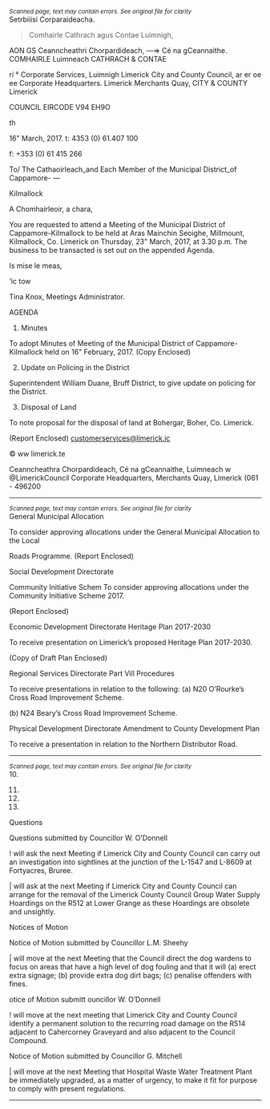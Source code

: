*<small>Scanned page, text may contain errors. See original file for clarity</small>*  
Setrbiiisi Corparaideacha.
> Comhairle Cathrach agus Contae Luimnigh,

AON GS Ceanncheathri Chorpardideach,
—=> Cé na gCeannaithe.
COMHAIRLE Luimneach
CATHRACH & CONTAE

ri ° Corporate Services,
Luimnigh Limerick City and County Council,
ar er oe ee Corporate Headquarters.
Limerick Merchants Quay,
CITY & COUNTY Limerick

COUNCIL
EIRCODE V94 EH9O

th

16" March, 2017. t: 4353 (0) 61.407 100

f: +353 (0) 61 415 266

To/ The Cathaoirleach_and Each Member of the Municipal District_of Cappamore- —

Kilmallock

A Chomhairleoir, a chara,

You are requested to attend a Meeting of the Municipal District of Cappamore-Kilmallock to be
held at Aras Mainchin Seoighe, Millmount, Kilmallock, Co. Limerick on Thursday, 23" March,
2017, at 3.30 p.m. The business to be transacted is set out on the appended Agenda.

Is mise le meas,

‘ic tow

Tina Knox,
Meetings Administrator.

AGENDA

1. Minutes

To adopt Minutes of Meeting of the Municipal District of Cappamore-Kilmallock held on
16" February, 2017.
(Copy Enclosed)

2. Update on Policing in the District

Superintendent William Duane, Bruff District, to give update on policing for the District.

3. Disposal of Land

To note proposal for the disposal of land at Bohergar, Boher, Co. Limerick.

(Report Enclosed)
customerservices@limerick.ic

© ww limerick.te

Ceanncheathra Chorpardideach, Cé na gCeannaithe, Luimneach w @LimerickCouncil
Corporate Headquarters, Merchants Quay, Limerick (061 - 496200

---
*<small>Scanned page, text may contain errors. See original file for clarity</small>*  
General Municipal Allocation

To consider approving allocations under the General Municipal Allocation to the Local

Roads Programme.
(Report Enclosed)

Social Development Directorate

Community Initiative Schem
To consider approving allocations under the Community Initiative Scheme 2017.

(Report Enclosed)

Economic Development Directorate
Heritage Plan 2017-2030

To receive presentation on Limerick’s proposed Heritage Plan 2017-2030.

(Copy of Draft Plan Enclosed)

Regional Services Directorate
Part Vill Procedures

To receive presentations in relation to the following:
(a) N20 O’Rourke’s Cross Road Improvement Scheme.

(b) N24 Beary’s Cross Road Improvement Scheme.

Physical Development Directorate
Amendment to County Development Plan

To receive a presentation in relation to the Northern Distributor Road.

---
*<small>Scanned page, text may contain errors. See original file for clarity</small>*  
10.

11.

12.

13.

Questions

Questions submitted by Councillor W. O’Donnell

! will ask the next Meeting if Limerick City and County Council can carry out an
investigation into sightlines at the junction of the L-1547 and L-8609 at Fortyacres,
Bruree.

| will ask at the next Meeting if Limerick City and County Council can arrange for the
removal of the Limerick County Council Group Water Supply Hoardings on the R512 at
Lower Grange as these Hoardings are obsolete and unsightly.

Notices of Motion

Notice of Motion submitted by Councillor L.M. Sheehy

| will move at the next Meeting that the Council direct the dog wardens to focus on
areas that have a high level of dog fouling and that it will (a) erect extra signage; (b)
provide extra dog dirt bags; (c) penalise offenders with fines.

otice of Motion submitt ouncillor W. O’Donnell

! will move at the next meeting that Limerick City and County Council identify a
permanent solution to the recurring road damage on the R514 adjacent to Cahercorney
Graveyard and also adjacent to the Council Compound.

Notice of Motion submitted by Councillor G. Mitchell

| will move at the next Meeting that Hospital Waste Water Treatment Plant be
immediately upgraded, as a matter of urgency, to make it fit for purpose to comply
with present regulations.

---
